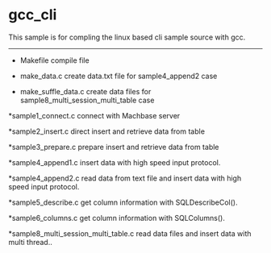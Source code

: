 # gcc_cli
This sample is for compling the linux based cli sample source with gcc.
<hr/>

* Makefile
compile file

* make_data.c
create data.txt file for sample4_append2 case

* make_suffle_data.c
create data files for sample8_multi_session_multi_table case

*sample1_connect.c
connect with Machbase server

*sample2_insert.c
direct insert and retrieve data from table

*sample3_prepare.c
prepare insert and retrieve data from table

*sample4_append1.c
insert data with high speed input protocol.

*sample4_append2.c
read data from text file and insert data with high speed input protocol.

*sample5_describe.c
get column information with SQLDescribeCol().

*sample6_columns.c
get column information with SQLColumns().

*sample8_multi_session_multi_table.c
read data files and insert data with multi thread..
